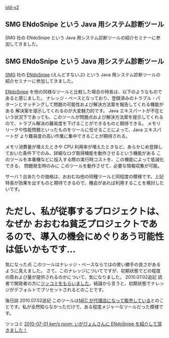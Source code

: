 [old-v2](ig100701-orig.html)

## SMG ENdoSnipe という Java 用システム診断ツール

SMG 社の ENdoSnipe という Java 用システム診断ツールの紹介セミナーに参加してきました。






## SMG ENdoSnipe という Java 用システム診断ツール


[SMG](http://www.smg.co.jp/) 社の [ENdoSnipe](http://endosnipe.smg.co.jp/) (えんどすないぷ) という Java 用システム診断ツールの紹介セミナーに参加してきました。

[ENdoSnipe](http://endosnipe.smg.co.jp/) を他の同様なツールと比較した場合の特長は、以下のようなものであると感じました。
ナレッジ・ベースとなっており、登録済みのトラブル・パターンとマッチングして問題の可能性および解決方法案を報告してくれる機能がある
  解決案を提示してくれるのが大変魅力的です。
    Java エキスパートが不在という状況下であっても、このツールが問題点および解決方法案を提示してくれるので、トラブル解決の難易度を下げることができるものと期待できる。
    メモリリークや性能問題といったものをツールに任せることによって、Java エキスパートが より難易度の高い作業に集中できることが期待される。
  
  メモリ消費量が増えたときや CPU 利用率が増えたときなど、あらかじめ登録しておいた条件下でのみ、詳細なログ取得機能を動作させるという機能がある
  このツールを本番機などに投入する際の実行時コストを、この機能によって低減化できる、
    問題発生時のみに このツールを動作させて、必要な情報収集が可能。
  


サーバ 1 台あたりの価格は、おおむね他の同種ツールと同程度の模様です。上記特長が効果を出すものと期待できるので、機会があれば利用することを検討したいです。
# ただし、私が従事するプロジェクトは、なぜか おおむね貧乏プロジェクトであるので、導入の機会にめぐりあう可能性は低いかもです…

気になった点
このツールはナレッジ・ベースならではの使い勝手の良さがあるように見えました。
  さて、このナレッジについてですが、初期状態でどの程度の質および量が提供されるのかについて、気になりました。
  2010.07.02追記 読者で開発者の方に[ツッコミをもらいました](http://d.hatena.ne.jp/KenichiroMurata/20100701/p2)。結論から言うと、初期状態でナレッジがデフォルトでプリセットされるとのことです。


後日談
2010.07.02追記 このツールは[NEC が代理店になって販売している](http://www.atmarkit.co.jp/news/200901/28/nec.html)とのことです。私が全然知らなかっただけで、ある程度メジャーなツールだった模様です。


ツッコミ
[2010-07-01 ken’s room: いがぴょんさんに ENdoSnipe を紹介して頂きました！](http://d.hatena.ne.jp/KenichiroMurata/20100701/p2)